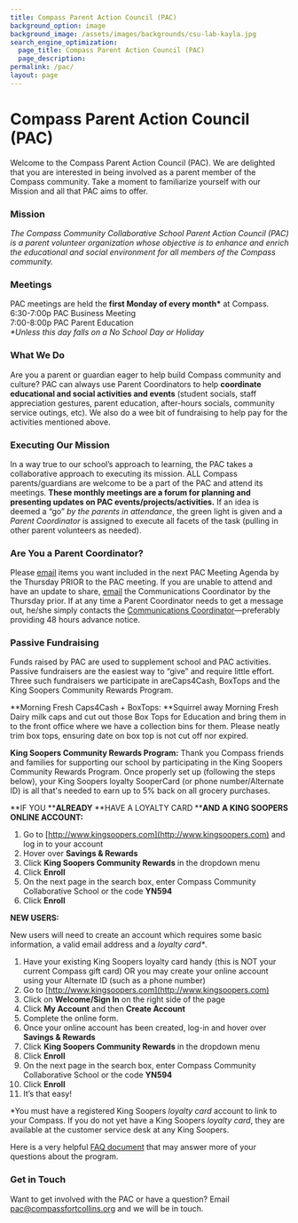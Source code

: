 ```yaml
---
title: Compass Parent Action Council (PAC)
background_option: image
background_image: /assets/images/backgrounds/csu-lab-kayla.jpg
search_engine_optimization:
  page_title: Compass Parent Action Council (PAC)
  page_description:
permalink: /pac/
layout: page
---
```


# Compass Parent Action Council (PAC)

Welcome to the Compass Parent Action Council (PAC). We are delighted that you are interested in being involved as a parent member of the Compass community. Take a moment to familiarize yourself with our Mission and all that PAC aims to offer.

### Mission

*The Compass Community Collaborative School Parent Action Council (PAC) is a parent volunteer organization whose objective is to enhance and enrich the educational and social environment for all members of the Compass community.*

### Meetings

PAC meetings are held the **first Monday of every month\*** at Compass.<br>6:30-7:00p PAC Business Meeting<br>7:00-8:00p PAC Parent Education<br>*\*Unless this day falls on a No School Day or Holiday*

### What We Do

Are you a parent or guardian eager to help build Compass community and culture? PAC can always use Parent Coordinators to help&nbsp;**coordinate educational and social activities and events** (student socials, staff appreciation gestures, parent education, after-hours socials, community service outings, etc). We also do a wee bit of fundraising to help pay for the activities mentioned above.

### Executing Our Mission

In a way true to our school’s approach to learning, the PAC takes a collaborative approach to executing its mission. ALL Compass parents/guardians are welcome to be a part of the PAC and attend its meetings. **These monthly meetings are a forum for planning and presenting updates on PAC events/projects/activities.** If an idea is deemed a “go” *by the parents in attendance*, the green light is given and a *Parent Coordinator* is assigned to execute all facets of the task (pulling in other parent volunteers as needed).

### Are You a Parent Coordinator?

Please [email](mailto:pac@compassfortcollins.org?subject=Agenda%20Item)&nbsp;items you want included in the next PAC Meeting Agenda by the Thursday PRIOR to the PAC meeting. If you are unable to attend and have an update to share, [email](mailto:pac@compassfortcollins.org?subject=Agenda%20Item) the Communications Coordinator by the Thursday prior. If at any time a Parent Coordinator needs to get a message out, he/she simply contacts the&nbsp;[Communications Coordinator](mailto:pac@compassfortcollins.org)—preferably providing 48 hours advance notice.

### Passive Fundraising

Funds raised by PAC are used to supplement school and PAC activities. Passive fundraisers are the easiest way to “give” and require little effort. Three such fundraisers we participate in areCaps4Cash, BoxTops and the King Soopers Community Rewards Program.

**Morning Fresh Caps4Cash + BoxTops:&nbsp;**Squirrel away Morning Fresh Dairy milk caps and cut out those Box Tops for Education and bring them in to the front office where we have a collection bins for them. Please neatly trim box tops, ensuring date on box top is not cut off nor expired.

**King Soopers Community Rewards Program:**&nbsp;Thank you Compass friends and families for supporting our school by participating in the King Soopers Community Rewards Program. Once properly set up (following the steps below), your King Soopers loyalty SooperCard (or phone number/Alternate ID) is all that's needed to earn up to 5% back on all grocery purchases.

**IF YOU&nbsp;****ALREADY** **HAVE A LOYALTY CARD&nbsp;****AND** **A KING SOOPERS ONLINE ACCOUNT:**

1. Go to [http://www.kingsoopers.com](http://www.kingsoopers.com) and log in to your account
2. Hover over **Savings & Rewards**
3. Click **King Soopers Community Rewards** in the dropdown menu
4. Click **Enroll**
5. On the next page in the search box, enter Compass Community Collaborative School or the code **YN594**
6. Click **Enroll**

**NEW USERS:**

New users will need to create an account which requires some basic information, a valid email address and a *loyalty* *card\**.

1. Have your existing King Soopers loyalty card handy (this is NOT your current Compass gift card) OR you may create your online account using your Alternate ID (such as a phone number)
2. Go to [http://www.kingsoopers.com](http://www.kingsoopers.com)
3. Click on **Welcome/Sign In** on the right side of the page
4. Click **My Account** and then **Create Account**
5. Complete the online form.
6. Once your online account has been created, log-in and hover over **Savings & Rewards**
7. Click **King Soopers Community Rewards** in the dropdown menu
8. Click **Enroll**
9. On the next page in the search box, enter Compass Community Collaborative School or the code **YN594**
10. Click **Enroll**
11. It’s that easy\!

\*You must have a registered King Soopers *loyalty card* account to link to your Compass. If you do not yet have a King Soopers *loyalty card*, they are available at the customer service desk at any King Soopers.

Here is a very helpful [FAQ document](https://www.kroger.com/asset/delta_faq) that may answer more of your questions about the program.

### Get in Touch

Want to get involved with the PAC or have a question? Email [pac@compassfortcollins.org](mailto:pac@compassfortcollins.org) and we will be in touch.